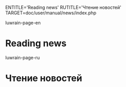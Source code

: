 
ENTITLE='Reading news'
RUTITLE='Чтение новостей'
TARGET=doc/user/manual/news/index.php

luwrain-page-en

# Reading news

luwrain-page-ru

# Чтение новостей

